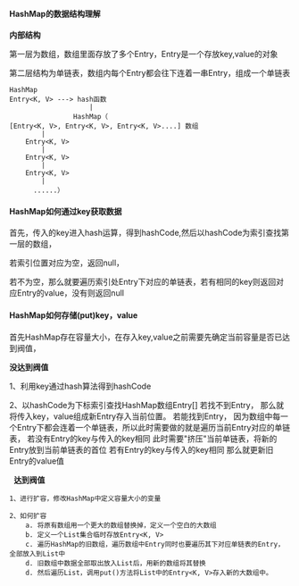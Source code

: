 #### HashMap的数据结构理解

**内部结构**

第一层为数组，数组里面存放了多个Entry，Entry是一个存放key,value的对象

第二层结构为单链表，数组内每个Entry都会往下连着一串Entry，组成一个单链表

```
HashMap
Entry<K, V> ---> hash函数
                    |
                HashMap（
[Entry<K, V>, Entry<K, V>, Entry<K, V>....] 数组
        |
    Entry<K, V>
        |
    Entry<K, V>
        |
    Entry<K, V>
        |
      ......）
```

#### HashMap如何通过key获取数据
首先，传入的key进入hash运算，得到hashCode,然后以hashCode为索引查找第一层的数组，

若索引位置对应为空，返回null，

若不为空，那么就要遍历索引处Entry下对应的单链表，若有相同的key则返回对应Entry的value，没有则返回null

#### HashMap如何存储(put)key，value
首先HashMap存在容量大小，在存入key,value之前需要先确定当前容量是否已达到阀值，

**没达到阀值**

1、利用key通过hash算法得到hashCode

2、以hashCode为下标索引查找HashMap数组Entry[]
    若找不到Entry，
        那么就将传入key，value组成新Entry存入当前位置。
    若能找到Entry，
        因为数组中每一个Entry下都会连着一个单链表，所以此时需要做的就是遍历当前Entry对应的单链表，
            若没有Entry的key与传入的key相同
                此时需要"挤压"当前单链表，将新的Entry放到当前单链表的首位
            若有Entry的key与传入的key相同
                那么就更新旧Entry的value值

&nbsp;
**达到阀值**

    1、进行扩容，修改HashMap中定义容量大小的变量

    2、如何扩容
        a. 将原有数组用一个更大的数组替换掉，定义一个空白的大数组
        b. 定义一个List集合临时存放Entry<K, V>
        c. 遍历HashMap的旧数组，遍历数组中Entry同时也要遍历其下对应单链表的Entry，全部放入到List中
        d. 旧数组中数据全部取出放入List后，用新的数组将其替换
        d. 然后遍历List，调用put()方法将List中的Entry<K, V>存入新的大数组中。